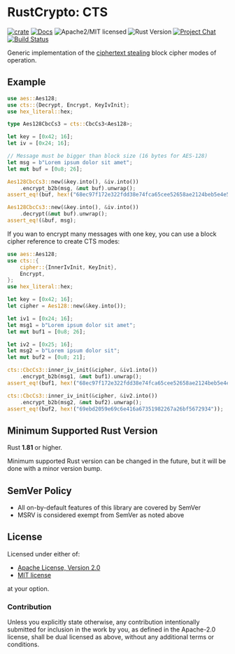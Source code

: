 # RustCrypto: CTS

[![crate][crate-image]][crate-link]
[![Docs][docs-image]][docs-link]
![Apache2/MIT licensed][license-image]
![Rust Version][rustc-image]
[![Project Chat][chat-image]][chat-link]
[![Build Status][build-image]][build-link]

Generic implementation of the [ciphertext stealing] block cipher modes of operation.

## Example
```rust
use aes::Aes128;
use cts::{Decrypt, Encrypt, KeyIvInit};
use hex_literal::hex;

type Aes128CbcCs3 = cts::CbcCs3<Aes128>;

let key = [0x42; 16];
let iv = [0x24; 16];

// Message must be bigger than block size (16 bytes for AES-128)
let msg = b"Lorem ipsum dolor sit amet";
let mut buf = [0u8; 26];

Aes128CbcCs3::new(&key.into(), &iv.into())
    .encrypt_b2b(msg, &mut buf).unwrap();
assert_eq!(buf, hex!("68ec97f172e322fdd38e74fca65cee52658ae2124beb5e4e5315"));

Aes128CbcCs3::new(&key.into(), &iv.into())
    .decrypt(&mut buf).unwrap();
assert_eq!(&buf, msg);
```

If you wan to encrypt many messages with one key, you can use a block cipher reference
to create CTS modes:
```rust
use aes::Aes128;
use cts::{
    cipher::{InnerIvInit, KeyInit},
    Encrypt,
};
use hex_literal::hex;

let key = [0x42; 16];
let cipher = Aes128::new(&key.into());

let iv1 = [0x24; 16];
let msg1 = b"Lorem ipsum dolor sit amet";
let mut buf1 = [0u8; 26];

let iv2 = [0x25; 16];
let msg2 = b"Lorem ipsum dolor sit";
let mut buf2 = [0u8; 21];

cts::CbcCs3::inner_iv_init(&cipher, &iv1.into())
    .encrypt_b2b(msg1, &mut buf1).unwrap();
assert_eq!(buf1, hex!("68ec97f172e322fdd38e74fca65cee52658ae2124beb5e4e5315"));

cts::CbcCs3::inner_iv_init(&cipher, &iv2.into())
    .encrypt_b2b(msg2, &mut buf2).unwrap();
assert_eq!(buf2, hex!("69ebd2059e69c6e416a67351982267a26bf5672934"));
```

## Minimum Supported Rust Version

Rust **1.81** or higher.

Minimum supported Rust version can be changed in the future, but it will be
done with a minor version bump.

## SemVer Policy

- All on-by-default features of this library are covered by SemVer
- MSRV is considered exempt from SemVer as noted above

## License

Licensed under either of:

 * [Apache License, Version 2.0](http://www.apache.org/licenses/LICENSE-2.0)
 * [MIT license](http://opensource.org/licenses/MIT)

at your option.

### Contribution

Unless you explicitly state otherwise, any contribution intentionally submitted
for inclusion in the work by you, as defined in the Apache-2.0 license, shall be
dual licensed as above, without any additional terms or conditions.

[//]: # (badges)

[crate-image]: https://img.shields.io/crates/v/cts.svg
[crate-link]: https://crates.io/crates/cts
[docs-image]: https://docs.rs/cts/badge.svg
[docs-link]: https://docs.rs/cts/
[license-image]: https://img.shields.io/badge/license-Apache2.0/MIT-blue.svg
[rustc-image]: https://img.shields.io/badge/rustc-1.81+-blue.svg
[chat-image]: https://img.shields.io/badge/zulip-join_chat-blue.svg
[chat-link]: https://rustcrypto.zulipchat.com/#narrow/stream/308460-block-modes
[build-image]: https://github.com/RustCrypto/block-modes/workflows/cts/badge.svg?branch=master&event=push
[build-link]: https://github.com/RustCrypto/block-modes/actions?query=workflow%3Acts+branch%3Amaster

[//]: # (general links)

[ciphertext stealing]: https://en.wikipedia.org/wiki/Ciphertext_stealing
